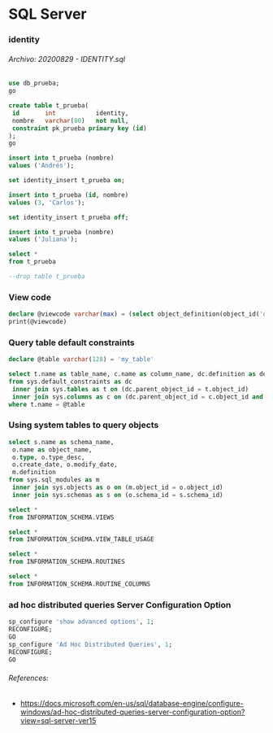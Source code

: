 # SQL Server


### identity

###### Archivo: 20200829 - IDENTITY.sql

```sql
use db_prueba;
go

create table t_prueba(
 id       int           identity,
 nombre   varchar(80)   not null,
 constraint pk_prueba primary key (id)
);
go

insert into t_prueba (nombre)
values ('Andrés');

set identity_insert t_prueba on;

insert into t_prueba (id, nombre)
values (3, 'Carlos');

set identity_insert t_prueba off;

insert into t_prueba (nombre)
values ('Juliana');

select *
from t_prueba

--drop table t_prueba
```

### View code

```sql
declare @viewcode varchar(max) = (select object_definition(object_id('object_name')))
print(@viewcode)
```

### Query table default constraints

```sql
declare @table varchar(128) = 'my_table'

select t.name as table_name, c.name as column_name, dc.definition as default_value
from sys.default_constraints as dc
 inner join sys.tables as t on (dc.parent_object_id = t.object_id)
 inner join sys.columns as c on (dc.parent_object_id = c.object_id and dc.parent_column_id = c.column_id)
where t.name = @table
```

### Using system tables to query objects

```sql
select s.name as schema_name,
 o.name as object_name,
 o.type, o.type_desc,
 o.create_date, o.modify_date,
 m.definition
from sys.sql_modules as m
 inner join sys.objects as o on (m.object_id = o.object_id)
 inner join sys.schemas as s on (o.schema_id = s.schema_id)

select *
from INFORMATION_SCHEMA.VIEWS

select *
from INFORMATION_SCHEMA.VIEW_TABLE_USAGE

select *
from INFORMATION_SCHEMA.ROUTINES

select *
from INFORMATION_SCHEMA.ROUTINE_COLUMNS
```

### ad hoc distributed queries Server Configuration Option

```sql
sp_configure 'show advanced options', 1;
RECONFIGURE;
GO
sp_configure 'Ad Hoc Distributed Queries', 1;
RECONFIGURE;
GO
```

###### References:
* https://docs.microsoft.com/en-us/sql/database-engine/configure-windows/ad-hoc-distributed-queries-server-configuration-option?view=sql-server-ver15



